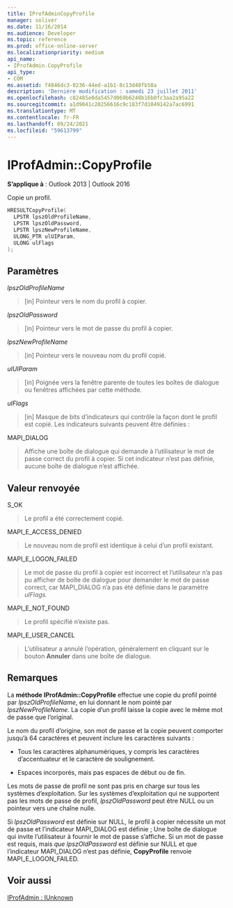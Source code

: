 ```yaml
---
title: IProfAdminCopyProfile
manager: soliver
ms.date: 11/16/2014
ms.audience: Developer
ms.topic: reference
ms.prod: office-online-server
ms.localizationpriority: medium
api_name:
- IProfAdmin.CopyProfile
api_type:
- COM
ms.assetid: f4846dc3-0236-44ed-a1b1-8c13d48fb58a
description: 'Derniére modification : samedi 23 juillet 2011'
ms.openlocfilehash: c82485e0da5457d069b6248b16b0fc3aa2a95a22
ms.sourcegitcommit: a1d9041c20256616c9c183f7d1049142a7ac6991
ms.translationtype: MT
ms.contentlocale: fr-FR
ms.lasthandoff: 09/24/2021
ms.locfileid: "59613799"
---
```

# <a name="iprofadmincopyprofile"></a>IProfAdmin::CopyProfile

  
  
**S’applique à** : Outlook 2013 | Outlook 2016 
  
Copie un profil.
  
```cpp
HRESULTCopyProfile(
  LPSTR lpszOldProfileName,
  LPSTR lpszOldPassword,
  LPSTR lpszNewProfileName,
  ULONG_PTR ulUIParam,
  ULONG ulFlags
);
```

## <a name="parameters"></a>Paramètres

 _lpszOldProfileName_
  
> [in] Pointeur vers le nom du profil à copier.
    
 _lpszOldPassword_
  
> [in] Pointeur vers le mot de passe du profil à copier.
    
 _lpszNewProfileName_
  
> [in] Pointeur vers le nouveau nom du profil copié.
    
 _ulUIParam_
  
> [in] Poignée vers la fenêtre parente de toutes les boîtes de dialogue ou fenêtres affichées par cette méthode.
    
 _ulFlags_
  
> [in] Masque de bits d’indicateurs qui contrôle la façon dont le profil est copié. Les indicateurs suivants peuvent être définies :
    
MAPI_DIALOG 
  
> Affiche une boîte de dialogue qui demande à l’utilisateur le mot de passe correct du profil à copier. Si cet indicateur n’est pas définie, aucune boîte de dialogue n’est affichée.
    
## <a name="return-value"></a>Valeur renvoyée

S_OK 
  
> Le profil a été correctement copié.
    
MAPI_E_ACCESS_DENIED 
  
> Le nouveau nom de profil est identique à celui d’un profil existant.
    
MAPI_E_LOGON_FAILED 
  
> Le mot de passe du profil à copier est incorrect et l’utilisateur n’a pas pu afficher de boîte de dialogue pour demander le mot de passe correct, car MAPI_DIALOG n’a pas été définie dans le paramètre _ulFlags._ 
    
MAPI_E_NOT_FOUND 
  
> Le profil spécifié n’existe pas.
    
MAPI_E_USER_CANCEL 
  
> L’utilisateur a annulé l’opération, généralement en cliquant sur le bouton **Annuler** dans une boîte de dialogue. 
    
## <a name="remarks"></a>Remarques

La **méthode IProfAdmin::CopyProfile** effectue une copie du profil pointé par  _lpszOldProfileName_, en lui donnant le nom pointé par  _lpszNewProfileName_. La copie d’un profil laisse la copie avec le même mot de passe que l’original.
  
Le nom du profil d’origine, son mot de passe et la copie peuvent comporter jusqu’à 64 caractères et peuvent inclure les caractères suivants :
  
- Tous les caractères alphanumériques, y compris les caractères d’accentuateur et le caractère de soulignement.
    
- Espaces incorporés, mais pas espaces de début ou de fin.
    
Les mots de passe de profil ne sont pas pris en charge sur tous les systèmes d’exploitation. Sur les systèmes d’exploitation qui ne supportent pas les mots de passe de profil,  _lpszOldPassword_ peut être NULL ou un pointeur vers une chaîne nulle. 
  
Si  _lpszOldPassword_ est définie sur NULL, le profil à copier nécessite un mot de passe et l’indicateur MAPI_DIALOG est définie ; Une boîte de dialogue qui invite l’utilisateur à fournir le mot de passe s’affiche. Si un mot de passe est requis, mais  _que lpszOldPassword_ est définie sur NULL et que l’indicateur MAPI_DIALOG n’est pas définie, **CopyProfile** renvoie MAPI_E_LOGON_FAILED. 
  
## <a name="see-also"></a>Voir aussi



[IProfAdmin : IUnknown](iprofadminiunknown.md)

